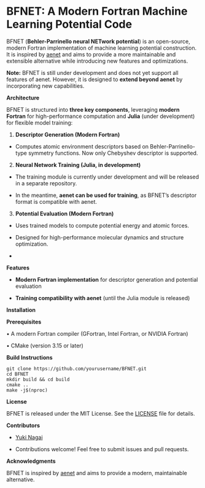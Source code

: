 
# **BFNET: A Modern Fortran Machine Learning Potential Code**

BFNET (**Behler-Parrinello neural NETwork potential**) is an open-source, modern Fortran implementation of machine learning potential construction. It is inspired by [aenet](http://ann.atomistic.net) and aims to provide a more maintainable and extensible alternative while introducing new features and optimizations.


**Note:** BFNET is still under development and does not yet support all features of aenet. However, it is designed to **extend beyond aenet** by incorporating new capabilities.

**Architecture**

BFNET is structured into **three key components**, leveraging **modern Fortran** for high-performance computation and **Julia** (under development) for flexible model training:

1. **Descriptor Generation (Modern Fortran)**

- Computes atomic environment descriptors based on Behler-Parrinello-type symmetry functions. Now only Chebyshev descriptor is supported.

2. **Neural Network Training (Julia, in development)**

- The training module is currently under development and will be released in a separate repository.

- In the meantime, **aenet can be used for training**, as BFNET’s descriptor format is compatible with aenet.

3. **Potential Evaluation (Modern Fortran)**

- Uses trained models to compute potential energy and atomic forces.

- Designed for high-performance molecular dynamics and structure optimization.
- 
**Features**

- **Modern Fortran implementation** for descriptor generation and potential evaluation

- **Training compatibility with aenet** (until the Julia module is released)


**Installation**

**Prerequisites**

• A modern Fortran compiler (GFortran, Intel Fortran, or NVIDIA Fortran)

• CMake (version 3.15 or later)


**Build Instructions**

```
git clone https://github.com/yourusername/BFNET.git
cd BFNET
mkdir build && cd build
cmake ..
make -j$(nproc)
```

**License**

BFNET is released under the MIT License. See the [LICENSE](LICENSE) file for details.


**Contributors**

- [Yuki Nagai](https://github.com/cometscome)

- Contributions welcome! Feel free to submit issues and pull requests.

  
**Acknowledgments**


BFNET is inspired by [aenet](http://ann.atomistic.net) and aims to provide a modern, maintainable alternative.
